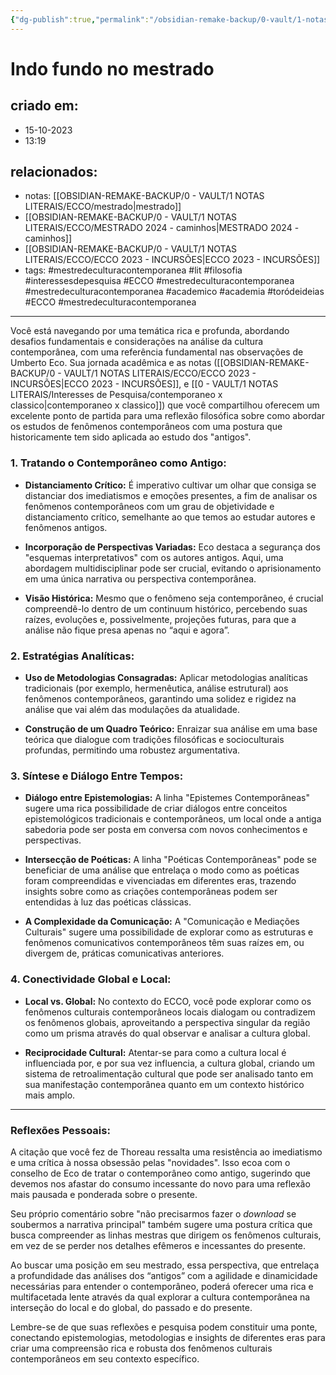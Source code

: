 ```yaml
---
{"dg-publish":true,"permalink":"/obsidian-remake-backup/0-vault/1-notas-literais/ecco/mestrado-2024-reflexoes/","tags":["mestredeculturacontemporanea","lit","filosofia","interessesdepesquisa","ECCO","academico","academia","toródeideias"],"dgHomeLink":true,"dgShowLocalGraph":true,"dgShowFileTree":true,"noteIcon":""}
---
```


# Indo fundo no mestrado

## criado em: 
- 15-10-2023
- 13:19
## relacionados:
- notas: [[OBSIDIAN-REMAKE-BACKUP/0 - VAULT/1 NOTAS LITERAIS/ECCO/mestrado\|mestrado]]
- [[OBSIDIAN-REMAKE-BACKUP/0 - VAULT/1 NOTAS LITERAIS/ECCO/MESTRADO 2024 - caminhos\|MESTRADO 2024 - caminhos]]
- [[OBSIDIAN-REMAKE-BACKUP/0 - VAULT/1 NOTAS LITERAIS/ECCO/ECCO 2023 - INCURSÕES\|ECCO 2023 - INCURSÕES]]
- tags: #mestredeculturacontemporanea #lit #filosofia #interessesdepesquisa #ECCO #mestredeculturacontemporanea 
#mestredeculturacontemporanea #academico #academia #toródeideias #ECCO #mestredeculturacontemporanea 
---

Você está navegando por uma temática rica e profunda, abordando desafios fundamentais e considerações na análise da cultura contemporânea, com uma referência fundamental nas observações de Umberto Eco. Sua jornada acadêmica e as notas ([[OBSIDIAN-REMAKE-BACKUP/0 - VAULT/1 NOTAS LITERAIS/ECCO/ECCO 2023 - INCURSÕES\|ECCO 2023 - INCURSÕES]], e [[0 - VAULT/1 NOTAS LITERAIS/Interesses de Pesquisa/contemporaneo x classico\|contemporaneo x classico]]) que você compartilhou oferecem um excelente ponto de partida para uma reflexão filosófica sobre como abordar os estudos de fenômenos contemporâneos com uma postura que historicamente tem sido aplicada ao estudo dos "antigos".

### 1. **Tratando o Contemporâneo como Antigo:**

- **Distanciamento Crítico:** É imperativo cultivar um olhar que consiga se distanciar dos imediatismos e emoções presentes, a fim de analisar os fenômenos contemporâneos com um grau de objetividade e distanciamento crítico, semelhante ao que temos ao estudar autores e fenômenos antigos.

- **Incorporação de Perspectivas Variadas:** Eco destaca a segurança dos "esquemas interpretativos" com os autores antigos. Aqui, uma abordagem multidisciplinar pode ser crucial, evitando o aprisionamento em uma única narrativa ou perspectiva contemporânea.

- **Visão Histórica:** Mesmo que o fenômeno seja contemporâneo, é crucial compreendê-lo dentro de um continuum histórico, percebendo suas raízes, evoluções e, possivelmente, projeções futuras, para que a análise não fique presa apenas no “aqui e agora”.

### 2. **Estratégias Analíticas:**

- **Uso de Metodologias Consagradas:** Aplicar metodologias analíticas tradicionais (por exemplo, hermenêutica, análise estrutural) aos fenômenos contemporâneos, garantindo uma solidez e rigidez na análise que vai além das modulações da atualidade.

- **Construção de um Quadro Teórico:** Enraizar sua análise em uma base teórica que dialogue com tradições filosóficas e socioculturais profundas, permitindo uma robustez argumentativa.

### 3. **Síntese e Diálogo Entre Tempos:**

- **Diálogo entre Epistemologias:** A linha "Epistemes Contemporâneas" sugere uma rica possibilidade de criar diálogos entre conceitos epistemológicos tradicionais e contemporâneos, um local onde a antiga sabedoria pode ser posta em conversa com novos conhecimentos e perspectivas.

- **Intersecção de Poéticas:** A linha "Poéticas Contemporâneas" pode se beneficiar de uma análise que entrelaça o modo como as poéticas foram compreendidas e vivenciadas em diferentes eras, trazendo insights sobre como as criações contemporâneas podem ser entendidas à luz das poéticas clássicas.

- **A Complexidade da Comunicação:** A "Comunicação e Mediações Culturais" sugere uma possibilidade de explorar como as estruturas e fenômenos comunicativos contemporâneos têm suas raízes em, ou divergem de, práticas comunicativas anteriores.

### 4. **Conectividade Global e Local:**

- **Local vs. Global:** No contexto do ECCO, você pode explorar como os fenômenos culturais contemporâneos locais dialogam ou contradizem os fenômenos globais, aproveitando a perspectiva singular da região como um prisma através do qual observar e analisar a cultura global.

- **Reciprocidade Cultural:** Atentar-se para como a cultura local é influenciada por, e por sua vez influencia, a cultura global, criando um sistema de retroalimentação cultural que pode ser analisado tanto em sua manifestação contemporânea quanto em um contexto histórico mais amplo.

---

### Reflexões Pessoais:

A citação que você fez de Thoreau ressalta uma resistência ao imediatismo e uma crítica à nossa obsessão pelas "novidades". Isso ecoa com o conselho de Eco de tratar o contemporâneo como antigo, sugerindo que devemos nos afastar do consumo incessante do novo para uma reflexão mais pausada e ponderada sobre o presente.

Seu próprio comentário sobre "não precisarmos fazer o _download_ se soubermos a narrativa principal" também sugere uma postura crítica que busca compreender as linhas mestras que dirigem os fenômenos culturais, em vez de se perder nos detalhes efêmeros e incessantes do presente.

Ao buscar uma posição em seu mestrado, essa perspectiva, que entrelaça a profundidade das análises dos “antigos” com a agilidade e dinamicidade necessárias para entender o contemporâneo, poderá oferecer uma rica e multifacetada lente através da qual explorar a cultura contemporânea na interseção do local e do global, do passado e do presente.

Lembre-se de que suas reflexões e pesquisa podem constituir uma ponte, conectando epistemologias, metodologias e insights de diferentes eras para criar uma compreensão rica e robusta dos fenômenos culturais contemporâneos em seu contexto específico.